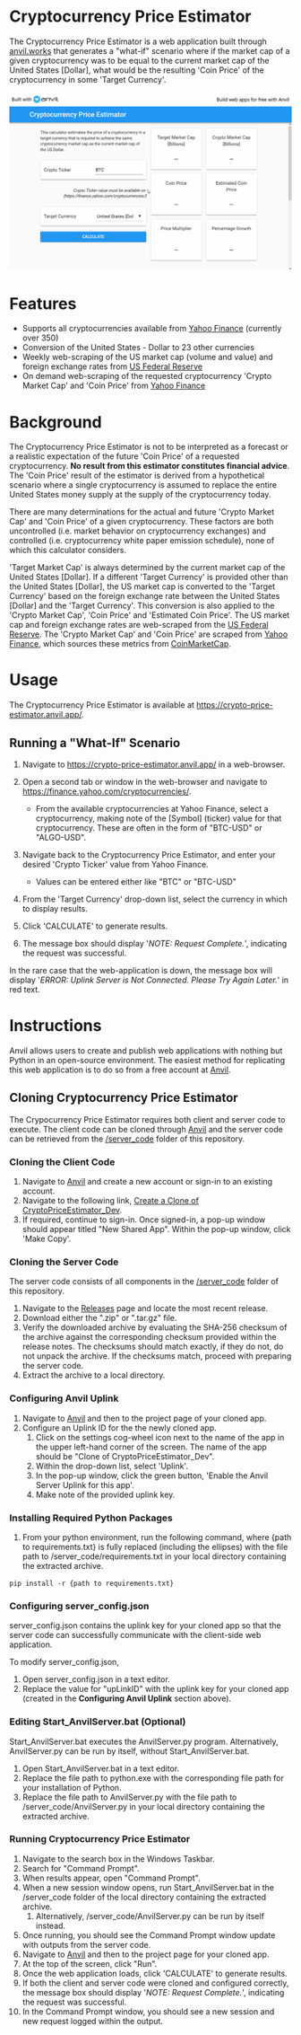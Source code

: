 # Cryptocurrency Price Estimator
The Cryptocurrency Price Estimator is a web application built through [anvil.works](https://anvil.works/) that generates a "what-if" scenario where if the market cap of a given cryptocurrency was to be equal to the current market cap of the United States [Dollar], what would be the resulting 'Coin Price' of the cryptocurrency in some 'Target Currency'.

![Web-App Animation](/assets/Calculate_Animation.gif)

# Features
- Supports all cryptocurrencies available from [Yahoo Finance](https://finance.yahoo.com/cryptocurrencies/) (currently over 350)
- Conversion of the United States - Dollar to 23 other currencies
- Weekly web-scraping of the US market cap (volume and value) and foreign exchange rates from [US Federal Reserve](https://www.federalreserve.gov)
- On demand web-scraping of the requested cryptocurrency 'Crypto Market Cap' and 'Coin Price' from [Yahoo Finance](https://finance.yahoo.com/cryptocurrencies/)

# Background
The Cryptocurrency Price Estimator is not to be interpreted as a forecast or a realistic expectation of the future 'Coin Price' of a requested cryptocurrency. **No result from this estimator constitutes financial advice**. The 'Coin Price' result of the estimator is derived from a hypothetical scenario where a single cryptocurrency is assumed to replace the entire United States money supply at the supply of the cryptocurrency today.

There are many determinations for the actual and future 'Crypto Market Cap' and 'Coin Price' of a given cryptocurrency. These factors are both uncontrolled (i.e. market behavior on cryptocurrency exchanges) and controlled (i.e. cryptocurrency white paper emission schedule), none of which this calculator considers.

'Target Market Cap' is always determined by the current market cap of the United States [Dollar]. If a different 'Target Currency' is provided other than the United States [Dollar], the US market cap is converted to the 'Target Currency' based on the foreign exchange rate between the United States [Dollar] and the 'Target Currency'. This conversion is also applied to the 'Crypto Market Cap', 'Coin Price' and 'Estimated Coin Price'. The US market cap and foreign exchange rates are web-scraped from the [US Federal Reserve](https://www.federalreserve.gov). The 'Crypto Market Cap' and 'Coin Price' are scraped from [Yahoo Finance](https://finance.yahoo.com/), which sources these metrics from [CoinMarketCap](https://coinmarketcap.com/).

# Usage
The Cryptocurrency Price Estimator is available at https://crypto-price-estimator.anvil.app/.

## Running a "What-If" Scenario
1. Navigate to https://crypto-price-estimator.anvil.app/ in a web-browser.
2. Open a second tab or window in the web-browser and navigate to https://finance.yahoo.com/cryptocurrencies/.
   - From the available cryptocurrencies at Yahoo Finance, select a cryptocurrency, making note of the [Symbol] (ticker) value for that cryptocurrency. These are often in the form of "BTC-USD" or "ALGO-USD".
3. Navigate back to the Cryptocurrency Price Estimator, and enter your desired 'Crypto Ticker' value from Yahoo Finance.

   - Values can be entered either like "BTC" or "BTC-USD"
4. From the 'Target Currency' drop-down list, select the currency in which to display results.
5. Click 'CALCULATE' to generate results.
6. The message box should display '_NOTE: Request Complete._', indicating the request was successful.

In the rare case that the web-application is down, the message box will display '_ERROR: Uplink Server is Not Connected. Please Try Again Later._' in red text.

# Instructions
Anvil allows users to create and publish web applications with nothing but Python in an open-source environment. The easiest method for replicating this web application is to do so from a free account at [Anvil](https://anvil.works/).

## Cloning Cryptocurrency Price Estimator
The Crypocurrency Price Estimator requires both client and server code to execute. The client code can be cloned through [Anvil](https://anvil.works/) and the server code can be retrieved from the [/server_code](/server_code) folder of this repository.

### Cloning the Client Code
1. Navigate to [Anvil](https://anvil.works/) and create a new account or sign-in to an existing account.
2. Navigate to the following link, [Create a Clone of CryptoPriceEstimator_Dev](https://anvil.works/build#clone:ER7CIV2MZY7M2LOM=A6QP5KNZW76QG2PXW7U43AU6).
3. If required, continue to sign-in. Once signed-in, a pop-up window should appear titled "New Shared App". Within the pop-up window, click 'Make Copy'.

### Cloning the Server Code
The server code consists of all components in the [/server_code](/server_code) folder of this repository.

1. Navigate to the [Releases](https://github.com/thomaseleff/Crypto-Price-Estimator/releases) page and locate the most recent release.
2. Download either the ".zip" or ".tar.gz" file.
3. Verify the downloaded archive by evaluating the SHA-256 checksum of the archive against the corresponding checksum provided within the release notes. The checksums should match exactly, if they do not, do not unpack the archive. If the checksums match, proceed with preparing the server code.
4. Extract the archive to a local directory.

### Configuring Anvil Uplink
1. Navigate to [Anvil](https://anvil.works/) and then to the project page of your cloned app.
2. Configure an Uplink ID for the the newly cloned app.
   1. Click on the settings cog-wheel icon next to the name of the app in the upper left-hand corner of the screen. The name of the app should be "Clone of CryptoPriceEstimator_Dev".
   2. Within the drop-down list, select 'Uplink'.
   3. In the pop-up window, click the green button, 'Enable the Anvil Server Uplink for this app'.
   4. Make note of the provided uplink key.

### Installing Required Python Packages
1. From your python environment, run the following command, where {path to requirements.txt} is fully replaced (including the ellipses) with the file path to /server_code/requirements.txt in your local directory containing the extracted archive.

```
pip install -r {path to requirements.txt}
```

### Configuring server_config.json
server_config.json contains the uplink key for your cloned app so that the server code can successfully communicate with the client-side web application.

To modify server_config.json,

1. Open server_config.json in a text editor.
2. Replace the value for "upLinkID" with the uplink key for your cloned app (created in the **Configuring Anvil Uplink** section above).

### Editing Start_AnvilServer.bat (Optional)
Start_AnvilServer.bat executes the AnvilServer.py program. Alternatively, AnvilServer.py can be run by itself, without Start_AnvilServer.bat. 

1. Open Start_AnvilServer.bat in a text editor.
2. Replace the file path to python.exe with the corresponding file path for your installation of Python.
3. Replace the file path to AnvilServer.py with the file path to /server_code/AnvilServer.py in your local directory containing the extracted archive.

### Running Cryptocurrency Price Estimator
1. Navigate to the search box in the Windows Taskbar.
2. Search for "Command Prompt".
3. When results appear, open "Command Prompt".
4. When a new session window opens, run Start_AnvilServer.bat in the /server_code folder of the local directory containing the extracted archive.
   1. Alternatively, /server_code/AnvilServer.py can be run by itself instead.
5. Once running, you should see the Command Prompt window update with outputs from the server code.
6. Navigate to [Anvil](https://anvil.works/) and then to the project page for your cloned app.
7. At the top of the screen, click "Run".
8. Once the web application loads, click 'CALCULATE' to generate results.
9. If both the client and server code were cloned and configured correctly, the message box should display '_NOTE: Request Complete._', indicating the request was successful.
10. In the Command Prompt window, you should see a new session and new request logged within the output.
